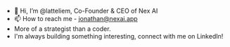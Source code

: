 - 👋 Hi, I’m @latteliem, Co-Founder & CEO of Nex AI
- 📫 How to reach me - jonathan@nexai.app
- More of a strategist than a coder.
- I'm always building something interesting, connect with me on LinkedIn!


<!---
latteliem/latteliem is a ✨ special ✨ repository because its `README.md` (this file) appears on your GitHub profile.
You can click the Preview link to take a look at your changes.
--->
